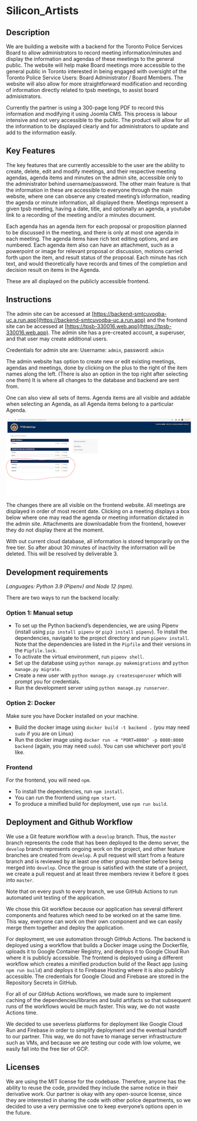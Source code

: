 # Silicon_Artists

## Description

We are building a website with a backend for the Toronto Police Services Board to allow administrators to record meeting information/minutes and display the information and agendas of these meetings to the general public. The website will help make Board meetings more accessible to the general public in Toronto interested in being engaged with oversight of the Toronto Police Service Users: Board Administrator / Board Members. The website will also allow for more straightforward modification and recording of information directly related to tpsb meetings, to assist board admisistrators.

Currently the partner is using a 300-page long PDF to record this information and modifying it using Joomla CMS. This process is labour intensive and not very accessible to the public. The product will allow for all the information to be displayed clearly and for administrators to update and add to the information easily.

## Key Features

The key features that are currently accessible to the user are the ability to create, delete, edit and modify meetings, and their respective meeting agendas, agenda items and minutes on the admin site, accessible only to the administrator behind username/password. The other main feature is that the information in these are accessible to everyone through the main website, where one can observe any created meeting’s information, reading the agenda or minute information, all displayed there.
Meetings represent a given tpsb meeting, having a date, title, and optionally an agenda, a youtube link to a recording of the meeting and/or a minutes document.

Each agenda has an agenda item for each proposal or proposition planned to be discussed in the meeting, and there is only at most one agenda in each meeting. The agenda items have rich text editing options, and are numbered. Each agenda item also can have an attachment, such as a powerpoint or image for relevant proposal or discussion, motions carried forth upon the item, and result status of the proposal.
Each minute has rich text, and would theoretically have records and times of the completion and decision result on items in the Agenda.

These are all displayed on the publicly accessible frontend.

## Instructions

The admin site can be accessed at [https://backend-smtcuvoqba-uc.a.run.app](https://backend-smtcuvoqba-uc.a.run.app) and the frontend site can be accessed at [https://tpsb-330016.web.app](https://tpsb-330016.web.app).
The admin site has a pre-created account, a superuser, and that user may create additional users.

Credentials for admin site are: Username: `admin`, password: `admin`

The admin website has option to create new or edit existing meetings, agendas and meetings, done by clicking on the plus to the right of the item names along the left. (There is also an option in the top right after selecting one them) It is where all changes to the database and backend are sent from.

One can also view all sets of items. Agenda items are all visible and addable when selecting an Agenda, as all Agenda items belong to a particular Agenda.

![admin-site](/deliverable-2/images/django-backend.png)

The changes there are all visible on the frontend website. All meetings are displayed in order of most recent date. Clicking on a meeting displays a box below where one may read the agenda or meeting information dictated in the admin site. Attachments are downloadable from the frontend, however they do not display there at the moment.

With out current cloud database, all information is stored temporarily on the free tier. So after about 30 minutes of inactivity the information will be deleted. This will be resolved by deliverable 3.

## Development requirements

*Languages: Python 3.9 (Pipenv) and Node 12 (npm).*

There are two ways to run the backend locally:

### Option 1: Manual setup

- To set up the Python backend’s dependencies, we are using Pipenv (install using `pip install pipenv` or `pip3 install pipenv`). To install the dependencies, navigate to the project directory and run `pipenv install`. Note that the dependencies are listed in the `Pipfile` and their versions in the `Pipfile.lock`.
- To activate the virtual environment, run `pipenv shell`.
- Set up the database using `python manage.py makemigrations` and `python manage.py migrate`.
- Create a new user with `python manage.py createsuperuser` which will prompt you for credentials.
- Run the development server using `python manage.py runserver`.

### Option 2: Docker

Make sure you have Docker installed on your machine.

- Build the docker image using `docker build -t backend .` (you may need `sudo` if you are on Linux)
- Run the docker image using `docker run -e "PORT=8080" -p 8080:8080 backend` (again, you may need `sudo`). You can use whichever port you’d like.

### Frontend

For the frontend, you will need `npm`.

- To install the dependencies, run `npm install`.
- You can run the frontend using `npm start`.
- To produce a minified build for deployment, use `npm run build`.

## Deployment and Github Workflow

We use a Git feature workflow with a `develop` branch. Thus, the `master` branch represents the code that has been deployed to the demo server, the `develop` branch represents ongoing work on the project, and other feature branches are created from `develop`. A pull request will start from a feature branch and is reviewed by at least one other group member before being merged into `develop`. Once the group is satisfied with the state of a project, we create a pull request and at least three members review it before it goes into `master`.

Note that on every push to every branch, we use GitHub Actions to run automated unit testing of the application.

We chose this Git workflow because our application has several different components and features which need to be worked on at the same time. This way, everyone can work on their own component and we can easily merge them together and deploy the application.

For deployment, we use automation through GitHub Actions. The backend is deployed using a workflow that builds a Docker image using the Dockerfile, uploads it to Google Container Registry, and deploys it to Google Cloud Run where it is publicly accessible. The frontend is deployed using a different workflow which creates a minified production build of the React app (using `npm run build`) and deploys it to Firebase Hosting where it is also publicly accessible. The credentials for Google Cloud and Firebase are stored in the Repository Secrets in GitHub.

For all of our GitHub Actions workflows, we made sure to implement caching of the dependencies/libraries and build artifacts so that subsequent runs of the workflows would be much faster. This way, we do not waste Actions time.

We decided to use severless platforms for deployment like Google Cloud Run and Firebase in order to simplify deployment and the eventual handoff to our partner. This way, we do not have to manage server infrastructure such as VMs, and because we are testing our code with low volume, we easily fall into the free tier of GCP.

## Licenses

We are using the MIT license for the codebase. Therefore, anyone has the ability to reuse the code, provided they include the same notice in their derivative work. Our partner is okay with any open-source license, since they are interested in sharing the code with other police departments, so we decided to use a very permissive one to keep everyone’s options open in the future.
